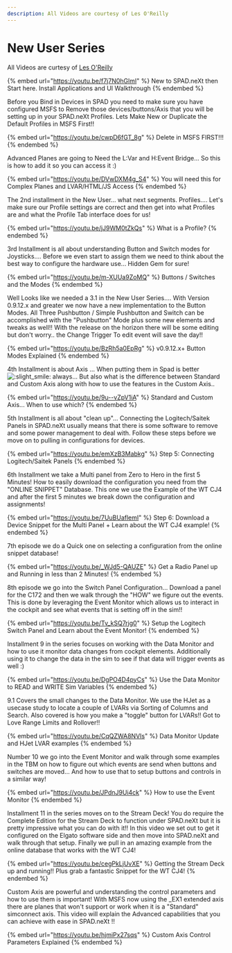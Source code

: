 ```yaml
---
description: All Videos are courtesy of Les O'Reilly
---
```


# New User Series

All Videos are curtesy of [Les O'Reilly](https://www.youtube.com/channel/UCL5U40EKkvjXF5PA24\_IyKA)

{% embed url="https://youtu.be/f7j7N0hGlmI" %}
New to SPAD.neXt then Start here.   Install Applications and UI Walkthrough
{% endembed %}

Before you Bind in Devices in SPAD you need to make sure you have configured MSFS to Remove those devices/buttons/Axis that you will be setting up in your SPAD.neXt Profiles.  Lets Make New or Duplicate the Default Profiles in MSFS First!!

{% embed url="https://youtu.be/cwpD6fGT_8g" %}
Delete in MSFS FIRST!!!
{% endembed %}

Advanced Planes are going to Need the L:Var and H:Event Bridge...  So this is how to add it so you can access it :)

{% embed url="https://youtu.be/DVwDXM4g_S4" %}
You will need this for Complex Planes and LVAR/HTML/JS Access
{% endembed %}

The 2nd installment in the New User... what next segments. Profiles.... Let's make sure our Profile settings are correct and then get into what Profiles are and what the Profile Tab interface does for us!

{% embed url="https://youtu.be/jJ9WM0tZkQs" %}
What is a Profile?
{% endembed %}

3rd Installment is all about understanding Button and Switch modes for Joysticks.... Before we even start to assign them we need to think about the best way to configure the hardware use... Hidden Gem for sure!

{% embed url="https://youtu.be/m-XUUa9ZoMQ" %}
Buttons / Switches and the Modes
{% endembed %}

Well Looks like we needed a 3.1 in the New User Series....  With Version 0.9.12.x and greater we now have a new implementation to the Button Modes.  All Three Pushbutton / Simple Pushbutton and Switch can be accomplished with the "Pushbutton" Mode plus some new elements and tweaks as well!!  With the release on the horizon there will be some editing but don't worry.. the Change Trigger To edit event will save the day!!

{% embed url="https://youtu.be/BzRh5a0EpRg" %}
v0.9.12.x+ Button Modes Explained
{% endembed %}

4th Installment is about Axis ... When putting them in Spad is better ![:slight\_smile:](https://discord.com/assets/da3651e59d6006dfa5fa07ec3102d1f3.svg) always... But also what is the difference between Standard and Custom Axis along with how to use the features in the Custom Axis..

{% embed url="https://youtu.be/9u--vZpV1iA" %}
Standard and Custom Axis...  When to use which?
{% endembed %}

5th Installment is all about "clean up"...  Connecting the Logitech/Saitek Panels in SPAD.neXt usually means that there is some software to remove and some power management to deal with.  Follow these steps before we move on to pulling in configurations for devices.

{% embed url="https://youtu.be/emXzB3Mabkg" %}
Step 5: Connecting Logitech/Saitek Panels
{% endembed %}

6th Installment we take a Multi panel from Zero to Hero in the first 5 Minutes!  How to easily download the configuration you need from the "ONLINE SNIPPET" Database.  This one we use the Example of the WT CJ4 and after the first 5 minutes we break down the configuration and assignments!

{% embed url="https://youtu.be/7UuBUaflemI" %}
Step 6: Download a Device Snippet for the Multi Panel + Learn about the WT CJ4 example!
{% endembed %}

7th episode we do a Quick one on selecting a configuration from the online snippet database!

{% embed url="https://youtu.be/_WJd5-QAUZE" %}
Get a Radio Panel up and Running in less than 2 Minutes!
{% endembed %}

8th episode we go into the Switch Panel Configuration...  Download a panel for the C172 and then we walk through the "HOW" we figure out the events.  This is done by leveraging the Event Monitor which allows us to interact in the cockpit and see what events that is setting off in the sim!!

{% embed url="https://youtu.be/Tv_kSQ7rjg0" %}
Setup the Logitech Switch Panel and Learn about the Event Monitor!
{% endembed %}

Installment 9 in the series focuses on working with the Data Monitor and how to use it monitor data changes from cockpit elements.  Additionally using it to change the data in the sim to see if that data will trigger events as well :)

{% embed url="https://youtu.be/DgPO4D4pyCs" %}
Use the Data Monitor to READ and WRITE Sim Variables
{% endembed %}

9.1 Covers the small changes to the Data Monitor.  We use the HJet as a usecase study to locate a couple of LVARs via Sorting of Columns and Search.  Also covered is how you make a "toggle" button for LVARs!!  Got to Love Range Limits and Rollover!!

{% embed url="https://youtu.be/CqQZWA8NVIs" %}
Data Monitor Update and HJet LVAR examples
{% endembed %}



Number 10 we go into the Event Monitor and walk through some examples in the TBM on how to figure out which events are send when buttons and switches are moved...  And how to use that to setup buttons and controls in a similar way!



{% embed url="https://youtu.be/JPdnJ9Ui4ck" %}
How to use the Event Monitor
{% endembed %}

Installment 11 in the series moves on to the Stream Deck!  You do require the Complete Edition for the Stream Deck to function under SPAD.neXt but it is pretty impressive what you can do with it!!  In this video we set out to get it configured on the Elgato software side and then move into SPAD.neXt and walk through that setup.  Finally we pull in an amazing example from the online database that works with the WT CJ4!

{% embed url="https://youtu.be/cegPkLjUvXE" %}
Getting the Stream Deck up and running!! Plus grab a fantastic Snippet for the WT CJ4!
{% endembed %}

Custom Axis are powerful and understanding the control parameters and how to use them is important!  With MSFS now using the \_EX1 extended axis there are planes that won't support or work when it is a "Standard" simconnect axis.  This video will explain the Advanced capabilities that you can achieve with ease in SPAD.neXt !!

{% embed url="https://youtu.be/hjmiPx27sqs" %}
Custom Axis Control Parameters Explained
{% endembed %}

